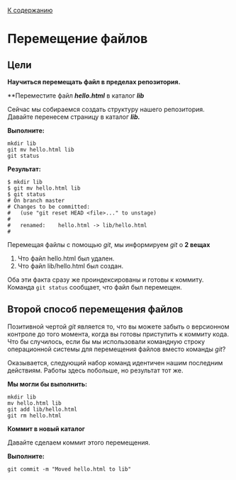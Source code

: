 [К содержанию](./readme.md)

# Перемещение файлов


## Цели

**Научиться перемещать файл в пределах репозитория.**

**Переместите файл ***hello.html*** в каталог ***lib***

Сейчас мы собираемся создать структуру нашего репозитория. 
Давайте перенесем страницу в каталог ***lib.***

**Выполните:**

```
mkdir lib
git mv hello.html lib
git status
```
**Результат:**

```
$ mkdir lib
$ git mv hello.html lib
$ git status
# On branch master
# Changes to be committed:
#   (use "git reset HEAD <file>..." to unstage)
#
#   renamed:    hello.html -> lib/hello.html
#
```

Перемещая файлы с помощью *git*, мы информируем *git* о **2 вещах**

1. Что файл hello.html был удален.
2. Что файл lib/hello.html был создан.

Оба эти факта сразу же проиндексированы и готовы к коммиту. Команда ```git status``` сообщает, что файл был перемещен.

## Второй способ перемещения файлов

Позитивной чертой *git* является то, что вы можете забыть о версионном контроле до того момента, когда вы готовы приступить к коммиту кода. Что бы случилось, если бы мы использовали командную строку операционной системы для перемещения файлов вместо команды *git*?

Оказывается, следующий набор команд идентичен нашим последним действиям. Работы здесь побольше, но результат тот же.

**Мы могли бы выполнить:**

```
mkdir lib
mv hello.html lib
git add lib/hello.html
git rm hello.html

```
**Коммит в новый каталог**

Давайте сделаем коммит этого перемещения.

**Выполните:**

```
git commit -m "Moved hello.html to lib"

```